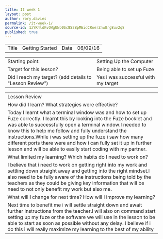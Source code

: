 ```yaml
---
title: It week 1
layout: post
author: rory.davies
permalink: /it-week-1/
source-id: 1zYR4ldKvGWgUNb0Sc8S2BpMEidCRoerZnwUrg8uv2q8
published: true
---
```

<table>
  <tr>
    <td>Title</td>
    <td>Getting Started</td>
    <td>Date</td>
    <td>06/09/16</td>
  </tr>
</table>


<table>
  <tr>
    <td>Starting point:</td>
    <td>Setting Up the Computer</td>
  </tr>
  <tr>
    <td>Target for this lesson?</td>
    <td>Being able to set up Fuze</td>
  </tr>
  <tr>
    <td>Did I reach my target? 
(add details to "Lesson Review")</td>
    <td>Yes i was successful with my target </td>
  </tr>
</table>


<table>
  <tr>
    <td>Lesson Review</td>
  </tr>
  <tr>
    <td>How did I learn? What strategies were effective? </td>
  </tr>
  <tr>
    <td>Today I learnt what a terminal window was and how to set up Fuze correctly. I learnt this by looking into the Fuze booklet and was able to successfully open a terminal window.I needed to know this to help me follow and fully understand the instructions.While i was setting up the fuze i saw how many different ports there were and how i can fully set it up in further lesson and will be able to easily start coding with my partner.</td>
  </tr>
  <tr>
    <td>What limited my learning? Which habits do I need to work on? </td>
  </tr>
  <tr>
    <td>I believe that i need to work on getting right into my work and settling down straight away and getting into the right mindset.I also need to be fully aware of the instructions being told by the teachers as they could be giving key information that will be need to not only benefit my work but also me.
  </td>
  </tr>
  <tr>
    <td>What will I change for next time? How will I improve my learning?</td>
  </tr>
  <tr>
    <td>Next time to benefit me i will settle straight down and await further instructions from the teacher.I will also on command start setting up my fuze or the software we will use in the lesson to be able to start as soon as possible without any delay. I believe if i do this i will really maximize my learning to the best of my ability</td>
  </tr>
</table>


